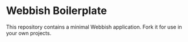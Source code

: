 Webbish Boilerplate
===================

This repository contains a minimal Webbish application. Fork it for use in
your own projects.